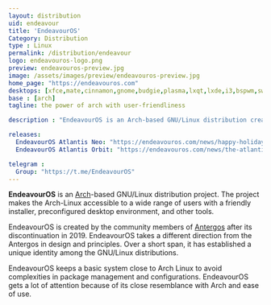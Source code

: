```yaml
---
layout: distribution
uid: endeavour
title: 'EndeavourOS'
Category: Distribution
type : Linux
permalink: /distribution/endeavour
logo: endeavouros-logo.png
preview: endeavouros-preview.jpg
image: /assets/images/preview/endeavouros-preview.jpg
home_page: "https://endeavouros.com"
desktops: [xfce,mate,cinnamon,gnome,budgie,plasma,lxqt,lxde,i3,bspwm,sway,openbox]
base : [arch]
tagline: the power of arch with user-friendliness

description : "EndeavourOS is an Arch-based GNU/Linux distribution created by the Antergos community. It offers the flexibility of Arch with ease of use."

releases:
  EndeavourOS Atlantis Neo: "https://endeavouros.com/news/happy-holidays-atlantis-neo-has-arrived/" 
  EndeavourOS Atlantis Orbit: "https://endeavouros.com/news/the-atlantis-release-is-in-orbit/"

telegram : 
  Group: "https://t.me/EndeavourOS"
---
```


**EndeavourOS** is an [Arch](/distribution/arch)-based GNU/Linux distribution project. The project makes the Arch-Linux accessible to a wide range of users with a friendly installer, preconfigured desktop environment, and other tools.

EndeavourOS is created by the community members of [Antergos](/distribution/antergos) after its discontinuation in 2019. EndeavourOS takes a different direction from the Antergos in design and principles. Over a short span, it has established a unique identity among the GNU/Linux distributions.

EndeavourOS keeps a basic system close to Arch Linux to avoid complexities in package management and configurations. EndeavourOS gets a lot of attention because of its close resemblance with Arch and ease of use.
